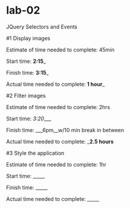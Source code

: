 # lab-02
JQuery Selectors and Events

#1 Display images

Estimate of time needed to complete: 45min

Start time: __2:15___

Finish time: __3:15___

Actual time needed to complete: __1 hour___


#2 Filter images

Estimate of time needed to complete: 2hrs

Start time: _3:20____

Finish time: ___6pm__w/10 min break in between

Actual time needed to complete: ___2.5 hours__


#3 Style the application

Estimate of time needed to complete: 1hr

Start time: _____

Finish time: _____

Actual time needed to complete: _____
